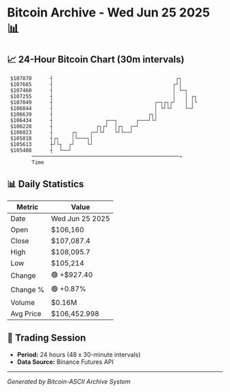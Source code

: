 # Bitcoin Archive - Wed Jun 25 2025 📊

## 📈 24-Hour Bitcoin Chart (30m intervals)

```
 $107870      ┤                                        ┌┐      
 $107665      ┤                                       ┌┘│      
 $107460      ┤                                       │ └─┐    
 $107255      ┤                                       │   │ ┌┐ 
 $107049      ┤                                 ┌─┐┌┐┌┘   │ │└ 
 $106844      ┤                                 │ └┘└┘    └─┘  
 $106639      ┤                               ┌┐│              
 $106434      ┤                 ┌──┐      ┌───┘└┘              
 $106228      ┤              ┌┐┌┘  │┌┐  ┌─┘                    
 $106023      ┤      ┌┐    ┌─┘└┘   └┘└──┘                      
 $105818      ┤┌┐    │└───┐│                                   
 $105613      ┼┘└┐  ┌┘    └┘                                   
 $105408      ┤  └──┘                                          
        ────────────────────────────────────────────────→
        Time
```

## 📊 Daily Statistics

| Metric | Value |
|--------|-------|
| Date | Wed Jun 25 2025 |
| Open | $106,160 |
| Close | $107,087.4 |
| High | $108,095.7 |
| Low | $105,214 |
| Change | 🟢 +$927.40 |
| Change % | 🟢 +0.87% |
| Volume | $0.16M |
| Avg Price | $106,452.998 |

## 📅 Trading Session

- **Period:** 24 hours (48 x 30-minute intervals)
- **Data Source:** Binance Futures API

---
*Generated by Bitcoin-ASCII Archive System*

